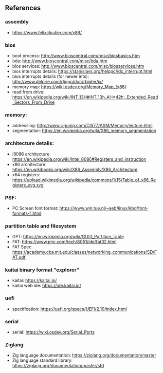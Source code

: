 ## References
### assembly
- https://www.felixcloutier.com/x86/

### bios
- boot process: http://www.bioscentral.com/misc/biosbasics.htm
- bda: http://www.bioscentral.com/misc/bda.htm
- bios services: http://www.bioscentral.com/misc/biosservices.htm
- bios interrupts details: https://stanislavs.org/helppc/idx_interrupt.html
- bios interrupts details (for newer ints): http://www.delorie.com/djgpp/doc/rbinter/ix/
- memory map: https://wiki.osdev.org/Memory_Map_(x86)
- read from drive: https://en.wikipedia.org/wiki/INT_13H#INT_13h_AH=42h:_Extended_Read_Sectors_From_Drive

### memory:
- addressing: http://www.c-jump.com/CIS77/ASM/Memory/lecture.html
- segmentation: https://en.wikipedia.org/wiki/X86_memory_segmentation

### architecture details:
- i8086 architecture: https://en.wikipedia.org/wiki/Intel_8086#Registers_and_instruction
- x86 architecture: https://en.wikibooks.org/wiki/X86_Assembly/X86_Architecture
- x64 registers: https://upload.wikimedia.org/wikipedia/commons/1/15/Table_of_x86_Registers_svg.svg

### PSF:
- PC Screen font format: https://www.win.tue.nl/~aeb/linux/kbd/font-formats-1.html

### partition table and filesystem
- GPT: https://en.wikipedia.org/wiki/GUID_Partition_Table
- FAT: https://www.pjrc.com/tech/8051/ide/fat32.html
- FAT Spec: https://academy.cba.mit.edu/classes/networking_communications/SD/FAT.pdf

### kaitai binary format "explorer"
- kaitai: https://kaitai.io/
- kaitai web ide: https://ide.kaitai.io/

### uefi
 - specification: https://uefi.org/specs/UEFI/2.10/index.html

### serial
 - serial: https://wiki.osdev.org/Serial_Ports

### Ziglang
 - Zig language documentation: https://ziglang.org/documentation/master
 - Zig language standard library: https://ziglang.org/documentation/master/std
